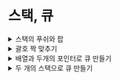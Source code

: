 # 스택, 큐

<details>
    <summary>스택의 푸쉬와 팝</summary>
    
```python
--------
```
------
</details>

<details>
    <summary>괄호 짝 맞추기</summary>
    
```python
--------
```
------
</details>

<details>
    <summary>배열과 두개의 포인터로 큐 만들기</summary>
    
```python
--------
```
------
</details>

<details>
    <summary>두 개의 스택으로 큐 만들기</summary>
    
```python
--------
```
------
</details>
